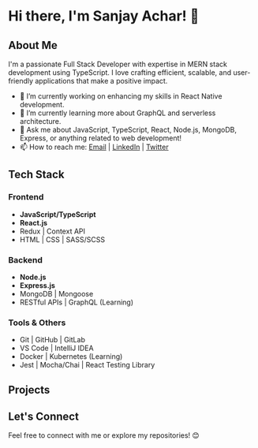 # Hi there, I'm Sanjay Achar! 👋

## About Me

I'm a passionate Full Stack Developer with expertise in MERN stack development using TypeScript. I love crafting efficient, scalable, and user-friendly applications that make a positive impact.

- 🔭 I’m currently working on enhancing my skills in React Native development.
- 🌱 I’m currently learning more about GraphQL and serverless architecture.
- 💬 Ask me about JavaScript, TypeScript, React, Node.js, MongoDB, Express, or anything related to web development!
- 📫 How to reach me: [Email](mailto:msnjy12o52o@gmail.com) | [LinkedIn](https://www.linkedin.com/in/m-sanjay-achar) | [Twitter](https://twitter.com/msanjay12o5)
<!-- - 😄 Pronouns: He/Him -->

## Tech Stack

### Frontend

- **JavaScript/TypeScript**
- **React.js**
- Redux | Context API
- HTML | CSS | SASS/SCSS

### Backend

- **Node.js**
- **Express.js**
- MongoDB | Mongoose
- RESTful APIs | GraphQL (Learning)

### Tools & Others

- Git | GitHub | GitLab
- VS Code | IntelliJ IDEA
- Docker | Kubernetes (Learning)
- Jest | Mocha/Chai | React Testing Library

## Projects

<!-- ### Project 1: [Project Name](link-to-project)

- Description: Brief description of the project.
- Tech Stack: List of technologies used.
- [GitHub Repo](link-to-repo) | [Live Demo](link-to-demo)

### Project 2: [Project Name](link-to-project)

- Description: Brief description of the project.
- Tech Stack: List of technologies used.
- [GitHub Repo](link-to-repo) | [Live Demo](link-to-demo) -->

<!-- Add more projects as needed -->

<!-- ## GitHub Stats

![Sanjay Achar's GitHub stats](https://github-readme-stats.vercel.app/api?username=sanjayachar&show_icons=true&theme=dark) -->

<!-- ## Top Languages

![Top Langs](https://github-readme-stats.vercel.app/api/top-langs/?username=sanjayachar&layout=compact&theme=dark) -->

## Let's Connect

Feel free to connect with me or explore my repositories! 😊
